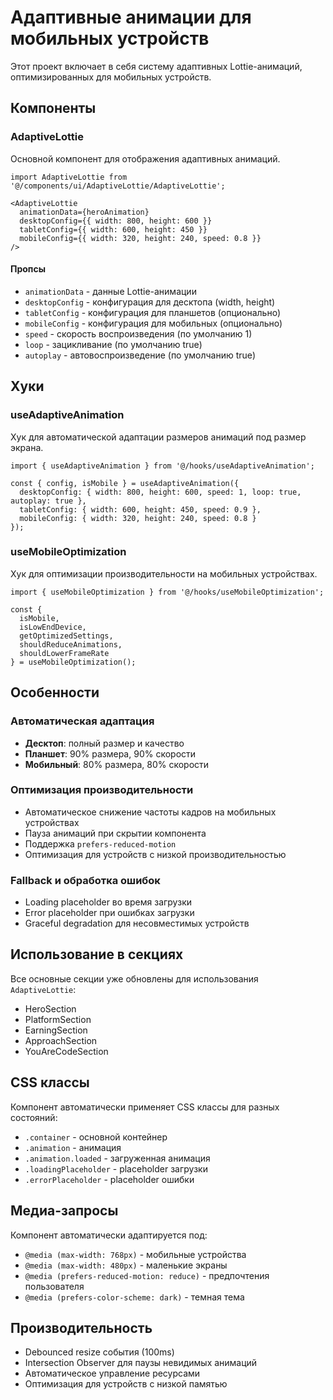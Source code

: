 # Адаптивные анимации для мобильных устройств

Этот проект включает в себя систему адаптивных Lottie-анимаций, оптимизированных для мобильных устройств.

## Компоненты

### AdaptiveLottie

Основной компонент для отображения адаптивных анимаций.

```tsx
import AdaptiveLottie from '@/components/ui/AdaptiveLottie/AdaptiveLottie';

<AdaptiveLottie
  animationData={heroAnimation}
  desktopConfig={{ width: 800, height: 600 }}
  tabletConfig={{ width: 600, height: 450 }}
  mobileConfig={{ width: 320, height: 240, speed: 0.8 }}
/>
```

#### Пропсы

- `animationData` - данные Lottie-анимации
- `desktopConfig` - конфигурация для десктопа (width, height)
- `tabletConfig` - конфигурация для планшетов (опционально)
- `mobileConfig` - конфигурация для мобильных (опционально)
- `speed` - скорость воспроизведения (по умолчанию 1)
- `loop` - зацикливание (по умолчанию true)
- `autoplay` - автовоспроизведение (по умолчанию true)

## Хуки

### useAdaptiveAnimation

Хук для автоматической адаптации размеров анимаций под размер экрана.

```tsx
import { useAdaptiveAnimation } from '@/hooks/useAdaptiveAnimation';

const { config, isMobile } = useAdaptiveAnimation({
  desktopConfig: { width: 800, height: 600, speed: 1, loop: true, autoplay: true },
  tabletConfig: { width: 600, height: 450, speed: 0.9 },
  mobileConfig: { width: 320, height: 240, speed: 0.8 }
});
```

### useMobileOptimization

Хук для оптимизации производительности на мобильных устройствах.

```tsx
import { useMobileOptimization } from '@/hooks/useMobileOptimization';

const { 
  isMobile, 
  isLowEndDevice, 
  getOptimizedSettings,
  shouldReduceAnimations,
  shouldLowerFrameRate 
} = useMobileOptimization();
```

## Особенности

### Автоматическая адаптация

- **Десктоп**: полный размер и качество
- **Планшет**: 90% размера, 90% скорости
- **Мобильный**: 80% размера, 80% скорости

### Оптимизация производительности

- Автоматическое снижение частоты кадров на мобильных устройствах
- Пауза анимаций при скрытии компонента
- Поддержка `prefers-reduced-motion`
- Оптимизация для устройств с низкой производительностью

### Fallback и обработка ошибок

- Loading placeholder во время загрузки
- Error placeholder при ошибках загрузки
- Graceful degradation для несовместимых устройств

## Использование в секциях

Все основные секции уже обновлены для использования `AdaptiveLottie`:

- HeroSection
- PlatformSection
- EarningSection
- ApproachSection
- YouAreCodeSection

## CSS классы

Компонент автоматически применяет CSS классы для разных состояний:

- `.container` - основной контейнер
- `.animation` - анимация
- `.animation.loaded` - загруженная анимация
- `.loadingPlaceholder` - placeholder загрузки
- `.errorPlaceholder` - placeholder ошибки

## Медиа-запросы

Компонент автоматически адаптируется под:

- `@media (max-width: 768px)` - мобильные устройства
- `@media (max-width: 480px)` - маленькие экраны
- `@media (prefers-reduced-motion: reduce)` - предпочтения пользователя
- `@media (prefers-color-scheme: dark)` - темная тема

## Производительность

- Debounced resize события (100ms)
- Intersection Observer для паузы невидимых анимаций
- Автоматическое управление ресурсами
- Оптимизация для устройств с низкой памятью

